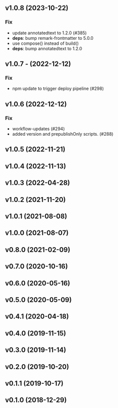 ## v1.0.8 (2023-10-22)

### Fix

- update annotatedtext to 1.2.0 (#385)
- **deps**: bump remark-frontmatter to 5.0.0
- use compose() instead of build()
- **deps**: bump annotatedtext to 1.2.0

## v1.0.7 - (2022-12-12)

### Fix

- npm update to trigger deploy pipeline (#298)

## v1.0.6 (2022-12-12)

### Fix

- workflow-updates (#294)
- added version and prepublishOnly scripts. (#288)

## v1.0.5 (2022-11-21)

## v1.0.4 (2022-11-13)

## v1.0.3 (2022-04-28)

## v1.0.2 (2021-11-20)

## v1.0.1 (2021-08-08)

## v1.0.0 (2021-08-07)

## v0.8.0 (2021-02-09)

## v0.7.0 (2020-10-16)

## v0.6.0 (2020-05-16)

## v0.5.0 (2020-05-09)

## v0.4.1 (2020-04-18)

## v0.4.0 (2019-11-15)

## v0.3.0 (2019-11-14)

## v0.2.0 (2019-10-20)

## v0.1.1 (2019-10-17)

## v0.1.0 (2018-12-29)
